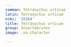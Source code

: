```yaml
---
common: Tetranychus urticae
latin: Tetranychus urticae
ncbi: '32264'
title: Tetranychus urticae
group: Invertebrates
image: .na.character

---
```

